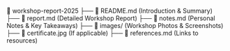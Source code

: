 📂 workshop-report-2025
 ├── 📄 README.md  (Introduction & Summary)
 ├── 📄 report.md  (Detailed Workshop Report)
 ├── 📄 notes.md  (Personal Notes & Key Takeaways)
 ├── 📁 images/  (Workshop Photos & Screenshots)
 ├── 📄 certificate.jpg (If applicable)
 ├── 📄 references.md (Links to resources)
